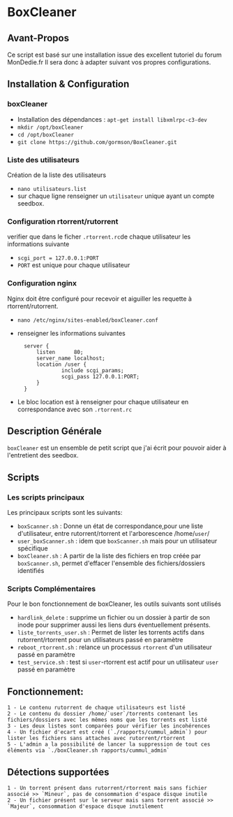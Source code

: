 # BoxCleaner

## Avant-Propos

Ce script est basé sur une installation issue des excellent tutoriel du forum MonDedie.fr
Il sera donc à adapter suivant vos propres configurations.

## Installation & Configuration

### boxCleaner
- Installation des dépendances : `apt-get install libxmlrpc-c3-dev`
- `mkdir /opt/boxCleaner`
- `cd /opt/boxCleaner`
- `git clone https://github.com/gormson/BoxCleaner.git`

### Liste des utilisateurs
Création de la liste des utilisateurs 
- `nano utilisateurs.list`
- sur chaque ligne renseigner un `utilisateur` unique ayant un compte seedbox.

### Configuration rtorrent/rutorrent
verifier que dans le ficher `.rtorrent.rc`de chaque utilisateur les informations suivante
- `scgi_port = 127.0.0.1:PORT`
- `PORT` est unique pour chaque utilisateur

### Configuration nginx
Nginx doit être configuré pour recevoir et aiguiller les requette à rtorrent/rutorrent.
- `nano /etc/nginx/sites-enabled/boxCleaner.conf`
- renseigner les informations suivantes 

        server {
        	listen      80;
        	server_name localhost;
        	location /user {
            		include scgi_params;
            		scgi_pass 127.0.0.1:PORT; 
        	}
        }

- Le bloc location est à renseigner pour chaque utilisateur en correspondance avec son `.rtorrent.rc`

## Description Générale

`boxCleaner` est un ensemble de petit script que j'ai écrit pour pouvoir aider à l'entretient des seedbox.

## Scripts

### Les scripts principaux

Les principaux scripts sont les suivants:
- `boxScanner.sh` : Donne un état de correspondance,pour une liste d'utilisateur, entre rutorrent/rtorrent et l'arborescence /home/`user`/
- `user_boxScanner.sh` : idem que `boxScanner.sh` mais pour un utilisateur spécifique
- `boxCleaner.sh` : A partir de la liste des fichiers en trop créée par `boxScanner.sh`, permet d'effacer l'ensemble des fichiers/dossiers identifiés

### Scripts Complémentaires

Pour le bon fonctionnement de boxCleaner, les outils suivants sont utilisés
- `hardlink_delete` : supprime un fichier ou un dossier à partir de son inode pour supprimer aussi les liens durs éventuellement présents.
- `liste_torrents_user.sh` : Permet de lister les torrents actifs dans rutorrent/rtorrent pour un utilisateurs passé en paramètre
- `reboot_rtorrent.sh` : relance un processus `rtorrent` d'un utilisateur passé en paramètre
- `test_service.sh` : test si `user`-rtorrent est actif pour un utilisateur `user` passé en paramètre

## Fonctionnement:
	1 - Le contenu rutorrent de chaque utilisateurs est listé
	2 - Le contenu du dossier /home/`user`/torrents contenant les fichiers/dossiers avec les mêmes noms que les torrents est listé
	3 - Les deux listes sont comparées pour vérifier les incohérences
	4 - Un fichier d'ecart est créé (`./rapports/cummul_admin`) pour lister les fichiers sans attaches avec rutorrent/rtorrent
	5 - L'admin a la possibilité de lancer la suppression de tout ces éléments via `./boxCleaner.sh rapports/cummul_admin`
	
## Détections supportées
	1 - Un torrent présent dans rutorrent/rtorrent mais sans fichier associé >> `Mineur`, pas de consommation d'espace disque inutile
	2 - Un fichier présent sur le serveur mais sans torrent associé >> `Majeur`, consommation d'espace disque inutilement
	

